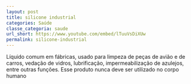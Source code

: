 ```yaml
---
layout: post
title: silicone industrial
categories: Saúde
classe_categoria: saude
url_short: https://www.youtube.com/embed/lTuuVsDiXUw
permalink: silicone-industrial
---
```

Líquido comum em fábricas, usado para limpeza de peças de avião e de carros, vedação de vidros, lubrificação, impermeabilização de azulejos, entre outras funções. Esse produto nunca deve ser utilizado no corpo humano
